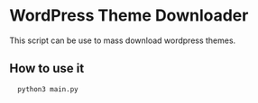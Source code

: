 
# WordPress Theme Downloader

This script can be use to mass download wordpress themes.


## How to use it

```
  python3 main.py
```
